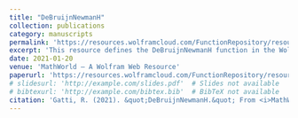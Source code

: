 ```yaml
---
title: "DeBruijnNewmanH"
collection: publications
category: manuscripts
permalink: 'https://resources.wolframcloud.com/FunctionRepository/resources/DeBruijnNewmanH/'
excerpt: 'This resource defines the DeBruijnNewmanH function in the Wolfram Function Repository, related to the De Bruijn–Newman constant.'
date: 2021-01-20
venue: 'MathWorld – A Wolfram Web Resource'
paperurl: 'https://resources.wolframcloud.com/FunctionRepository/resources/DeBruijnNewmanH/'
# slidesurl: 'http://example.com/slides.pdf'  # Slides not available
# bibtexurl: 'http://example.com/bibtex.bib'  # BibTeX not available
citation: 'Gatti, R. (2021). &quot;DeBruijnNewmanH.&quot; From <i>MathWorld – A Wolfram Web Resource</i>. https://resources.wolframcloud.com/FunctionRepository/resources/DeBruijnNewmanH/'
---
```

<!-- The contents above will be part of a list of publications, if the user clicks the link for the publication than the contents of section will be rendered as a full page, allowing you to provide more information about the paper for the reader. When publications are displayed as a single page, the contents of the above "citation" field will automatically be included below this section in a smaller font. -->
